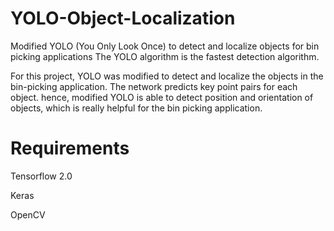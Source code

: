# YOLO-Object-Localization
Modified YOLO (You Only Look Once) to detect and localize objects for bin picking applications
The YOLO algorithm is the fastest detection algorithm.

For this project, YOLO was modified to detect and localize the objects in the bin-picking application. 
The network predicts key point pairs for each object.
hence, modified YOLO is able to detect position and orientation of objects, which is really helpful for the bin picking application.

# Requirements
Tensorflow 2.0

Keras

OpenCV

